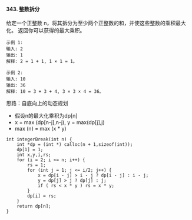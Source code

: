 #### 343. 整数拆分

给定一个正整数 n，将其拆分为至少两个正整数的和，并使这些整数的乘积最大化。 返回你可以获得的最大乘积。
```
示例 1:
输入: 2
输出: 1
解释: 2 = 1 + 1, 1 × 1 = 1。

示例 2:
输入: 10
输出: 36
解释: 10 = 3 + 3 + 4, 3 × 3 × 4 = 36。

```
思路：自底向上的动态规划
* 假设n的最大化乘积为dp[n]
* x = max (dp[n-j],n-j),  y = max(dp[j],j)
* max (n) = max (x * y) 

```
int integerBreak(int n) {
    int *dp = (int *) calloc(n + 1,sizeof(int));
    dp[1] = 1;
    int x,y,i,rs;
    for (i = 2; i <= n; i++) {
        rs = 1;
        for (int j = 1; j <= i/2; j++) {
            x = dp[i - j] > i - j ? dp[i - j] : i - j;
            y = dp[j] > j ? dp[j] : j;
            if ( rs < x * y ) rs = x * y;
        }
        dp[i] = rs;
    }
    return dp[n];
}
```
